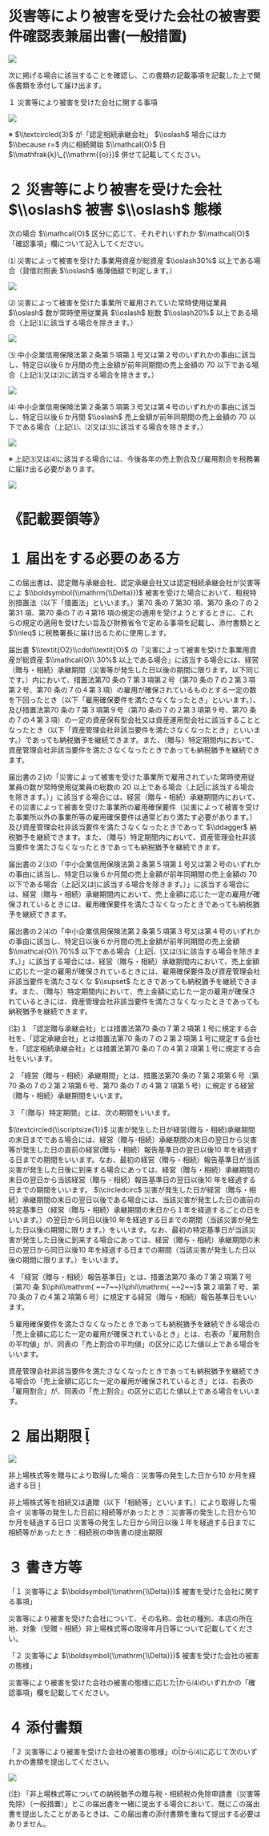 # 災害等により被害を受けた会社の被害要件確認表兼届出書(一般措置)

![](https://www.nta.go.jp/tmp/314f34a5-1341-45e6-8ea8-ec7754ac1617/images/ea54e169fccc066bb50b8219feaf7a52edfcd6d2a97e88aa9f071f1e19adeb04.jpg)

次に掲げる場合に該当することを確認し、この書類の記載事項を記載した上で関係書類を添付して届け出ます。

１ 災害等により被害を受けた会社に関する事項

![](https://www.nta.go.jp/tmp/314f34a5-1341-45e6-8ea8-ec7754ac1617/images/13dc43e1d892d811df6baa4696dd4eddd884ed5a926c800fc9298524f2013aeb.jpg)

※ $\\textcircled{3}$ が「認定相続承継会社」 $\\oslash$ 場合にはカ $\\because r=$ 内に相続開始 $\\mathcal{O}$ 日 $\\mathfrak{k}\_{\\mathrm{{o}}}$ 併せて記載してください。

# ２ 災害等により被害を受けた会社 $\\oslash$ 被害 $\\oslash$ 態様

次の場合 $\\mathcal{O}$ 区分に応じて、それぞれいずれか $\\mathcal{O}$ 「確認事項」欄について記入してください。

⑴ 災害によって被害を受けた事業用資産が総資産 $\\oslash30%$ 以上である場合（貸借対照表 $\\oslash$ 帳簿価額で判定します。）

![](https://www.nta.go.jp/tmp/314f34a5-1341-45e6-8ea8-ec7754ac1617/images/8dfd88f282ccfa9ac05373931f049098fd945358ac9049b6861fdacb1ab16118.jpg)

⑵ 災害によって被害を受けた事業所で雇用されていた常時使用従業員 $\\oslash$ 数が常時使用従業員 $\\oslash$ 総数 $\\oslash20%$ 以上である場合（上記⑴に該当する場合を除きます。）

![](https://www.nta.go.jp/tmp/314f34a5-1341-45e6-8ea8-ec7754ac1617/images/28dc4f9faf52bf85ef370ef0f48ad6ca50624785a758933e90343b789f39336c.jpg)

⑶ 中小企業信用保険法第２条第５項第１号又は第２号のいずれかの事由に該当し、特定日以後６か月間の売上金額が前年同期間の売上金額の $70%$ 以下である場合（上記⑴又は⑵に該当する場合を除きます。）

![](https://www.nta.go.jp/tmp/314f34a5-1341-45e6-8ea8-ec7754ac1617/images/2059679915b41868ab17494cb5a43fd955a065caba102e5697b1182a284d5caa.jpg)

⑷ 中小企業信用保険法第２条第５項第３号又は第４号のいずれかの事由に該当し、特定日以後６か月間 $\\oslash$ 売上金額が前年同期間の売上金額の $70%$ 以下である場合（上記⑴、⑵又は⑶に該当する場合を除きます。）

![](https://www.nta.go.jp/tmp/314f34a5-1341-45e6-8ea8-ec7754ac1617/images/a64d6d562709ba07d3173a2037109f3e9bb9cae0ef3962cc057896c6a1884cd5.jpg)

※ 上記⑶又は⑷に該当する場合には、今後各年の売上割合及び雇用割合を税務署に届け出る必要があります。

![](https://www.nta.go.jp/tmp/314f34a5-1341-45e6-8ea8-ec7754ac1617/images/3940fd361a238e0f343d8a7d45b93d561ee862a5fd16c0aebf53965701e1acca.jpg)

# 《記載要領等》

# １ 届出をする必要のある方

この届出書は、認定贈与承継会社、認定承継会社又は認定相続承継会社が災害等によ $\\boldsymbol{\\mathrm{\\Delta}})$ 被害を受けた場合において、租税特別措置法（以下「措置法」といいます。）第70 条の７第30 項、第70 条の７の２第31 項、第70 条の７の４第16 項の規定の適用を受けようとするときに、これらの規定の適用を受けたい旨及び財務省令で定める事項を記載し、添付書類とと $\\nleq$ に税務署長に届け出るために使用します。

届出書 $\\textit{O2}\\cdot\\textit{O}$ の「災害によって被害を受けた事業用資産が総資産 $\\mathcal{O}\ 30%$ 以上である場合」に該当する場合には、経営（贈与・相続）承継期間（災害等が発生した日以後の期間に限ります。以下同じです。）内において、措置法第70 条の７第３項第２号（第70 条の７の２第３項第２号、第70 条の７の４第３項）の雇用が確保されているものとする一定の数を下回ったとき（以下「雇用確保要件を満たさなくなったとき」といいます。）、及び措置法第70 条の７第３項第９号（第70 条の７の２第３項第９号、第70 条の７の４第３項）の一定の資産保有型会社又は資産運用型会社に該当することとなったとき（以下「資産管理会社非該当要件を満たさなくなったとき」といいます。）であっても納税猶予を継続できます。また、（贈与）特定期間内において、資産管理会社非該当要件を満たさなくなったときであっても納税猶予を継続できます。

届出書の２の「災害によって被害を受けた事業所で雇用されていた常時使用従業員の数が常時使用従業員の総数の $20%$ 以上である場合（上記に該当する場合を除きます。）」に該当する場合には、経営（贈与・相続）承継期間内において、その災害によって被害を受けた事業所の雇用確保要件（災害によって被害を受けた事業所以外の事業所等の雇用確保要件は通常どおり満たす必要があります。）及び資産管理会社非該当要件を満たさなくなったときであって $\\ddagger$ 納税猶予を継続できます。また、（贈与）特定期間内において、資産管理会社非該当要件を満たさなくなったときであっても納税猶予を継続できます。

届出書の２⑶の「中小企業信用保険法第２条第５項第１号又は第２号のいずれかの事由に該当し、特定日以後６か月間の売上金額が前年同期間の売上金額の $70%$ 以下である場合（上記又はに該当する場合を除きます。）」に該当する場合には、経営（贈与・相続）承継期間内において、売上金額に応じた一定の雇用が確保されているときには、雇用確保要件を満たさなくなったときであっても納税猶予を継続できます。

届出書の２⑷の「中小企業信用保険法第２条第５項第３号又は第４号のいずれかの事由に該当し、特定日以後６か月間の売上金額が前年同期間の売上金額 $\\mathcal{O}\ 70%$ 以下である場合（上記、又は⑶に該当する場合を除きます。）」に該当する場合には、経営（贈与・相続）承継期間内において、売上金額に応じた一定の雇用が確保されているときには、雇用確保要件及び資産管理会社非該当要件を満たさなくな $\\supset$ たときであっても納税猶予を継続できます。また、（贈与）特定期間内において、売上金額に応じた一定の雇用が確保されているときには、資産管理会社非該当要件を満たさなくなったときであっても納税猶予を継続できます。

(注)１ 「認定贈与承継会社」とは措置法第70 条の７第２項第１号に規定する会社を、「認定承継会社」とは措置法第70 条の７の２第２項第１号に規定する会社を、「認定相続承継会社」とは措置法第70 条の７の４第２項第１号に規定する会社をいいます。

２ 「経営（贈与・相続）承継期間」とは、措置法第70 条の７第２項第６号（第70 条の７の２第２項第６号、第70 条の７の４第 $2$ 項第５号）に規定する経営（贈与・相続）承継期間をいいます。

３ 「（贈与）特定期間」とは、次の期間をいいます。

$\\textcircled{\\scriptsize{1}}$ 災害が発生した日が経営(贈与・相続)承継期間の末日までである場合には、経営（贈与･相続）承継期間の末日の翌日から災害等が発生した日の直前の経営(贈与・相続）報告基準日の翌日以後10 年を経過する日までの期間をいいます。なお、最初の経営（贈与・相続）報告基準日が当該災害が発生した日後に到来する場合にあっては、経営（贈与・相続）承継期間の末日の翌日から当該経営（贈与・相続）報告基準日の翌日以後10 年を経過する日までの期間をいいます。 $\\circledcirc$ 災害が発生した日が経営（贈与・相続）承継期間の末日の翌日以後である場合には、当該災害が発生した日の直前の特定基準日（経営（贈与・相続）承継期間の末日から１年を経過するごとの日をいいます。）の翌日から同日以後10 年を経過する日までの期間（当該災害が発生した日以後の期間に限ります。）をいいます。なお、最初の特定基準日が当該災害が発生した日後に到来する場合にあっては、経営（贈与・相続）承継期間の末日の翌日から同日以後10 年を経過する日までの期間（当該災害が発生した日以後の期間に限ります。）をいいます。

４ 「経営（贈与・相続）報告基準日」とは、措置法第70 条の７第２項第７号（第70 条 $\\phi\\mathrm{ ~~7~~}\\phi\\mathrm{ ~~2~~}$ 第２項第７号、第70 条の７の４第２項第６号）に規定する経営（贈与・相続）報告基準日をいいます。

５雇用確保要件を満たさなくなったときであっても納税猶予を継続できる場合の「売上金額に応じた一定の雇用が確保されているとき」とは、右表の「雇用割合の平均値」が、同表の「売上割合の平均値」の区分に応じた値以上である場合をいいます。

資産管理会社非該当要件を満たさなくなったときであっても納税猶予を継続できる場合の「売上金額に応じた一定の雇用が確保されているとき」とは、右表の「雇用割合」が、同表の「売上割合」の区分に応じた値以上である場合をいいます。

# ２ 届出期限 

![](https://www.nta.go.jp/tmp/314f34a5-1341-45e6-8ea8-ec7754ac1617/images/d6e0fb62409ed6e4aae8809d6f4a53e478e40a232fe0cf6277b6ecfd88dd7a5a.jpg)

非上場株式等を贈与により取得した場合：災害等の発生した日から10 か月を経過する日 

非上場株式等を相続又は遺贈（以下「相続等」といいます。）により取得した場合イ 災害等の発生した日前に相続等があったとき：災害等の発生した日から10 か月を経過する日ロ 災害等の発生した日から同日以後１年を経過する日までに相続等があったとき：相続税の申告書の提出期限

# ３ 書き方等

「１ 災害等によ $\\boldsymbol{\\mathrm{\\Delta}})$ 被害を受けた会社に関する事項」

災害等により被害を受けた会社について、その名称、会社の種別、本店の所在地、対象（受贈・相続）非上場株式等の取得年月日等について記載してください。

「２ 災害等によ $\\boldsymbol{\\mathrm{\\Delta}})$ 被害を受けた会社の被害の態様」

災害等により被害を受けた会社の被害の態様に応じたから⑷のいずれかの「確認事項」欄を記載してください。

# ４ 添付書類

「２ 災害等により被害を受けた会社の被害の態様」のから⑷に応じて次のいずれかの書類を提出してください。

![](https://www.nta.go.jp/tmp/314f34a5-1341-45e6-8ea8-ec7754ac1617/images/686dcff1d61e44e25abc651da112fe620c932fb18cc941a4d7735ea563ec269a.jpg)

(注) 「非上場株式等についての納税猶予の贈与税・相続税の免除申請書（災害等免除）（一般措置）」とこの届出書を一緒に提出する場合において、既にこの届出書を提出したことがあるときは、この届出書の添付書類を重ねて提出する必要はありません。